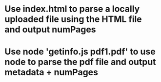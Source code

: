 # Use index.html to parse a locally uploaded file using the HTML file and output numPages
# Use node 'getinfo.js pdf1.pdf' to use node to parse the pdf file and output metadata + numPages